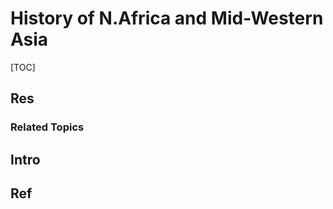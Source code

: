 # History of N.Africa and Mid-Western Asia

[TOC]



## Res
### Related Topics



## Intro



## Ref

